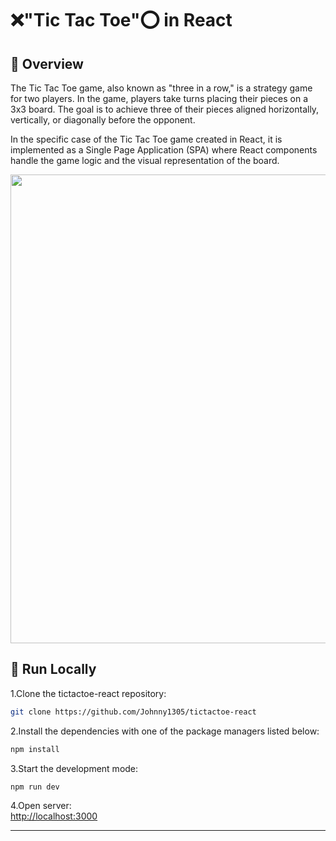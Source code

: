 # ❌"Tic Tac Toe"⭕ in React
## 📌 Overview


The Tic Tac Toe game, also known as "three in a row," is a strategy game for two players. In the game, players take turns placing their pieces on a 3x3 board. The goal is to achieve three of their pieces aligned horizontally, vertically, or diagonally before the opponent.

In the specific case of the Tic Tac Toe game created in React, it is implemented as a Single Page Application (SPA) where React components handle the game logic and the visual representation of the board.

<div align="center">
  <a href="#">
    <img width="750px" src="https://media.discordapp.net/attachments/1136971388545142965/1194346039726063616/image.png?ex=65b0046d&is=659d8f6d&hm=1875d970a0cdbc912e55531f46073f382ff0a90bd92583641cf0f0c8b82e56df&=&format=webp&quality=lossless&width=842&height=495" />
  </a>
</div>

## 🚀 Run Locally
1.Clone the tictactoe-react repository:
```sh
git clone https://github.com/Johnny1305/tictactoe-react
```
2.Install the dependencies with one of the package managers listed below:
```bash
npm install
```
3.Start the development mode:
```bash
npm run dev
```
4.Open server: <br>
[http://localhost:3000](http://localhost:3000)

<hr>

